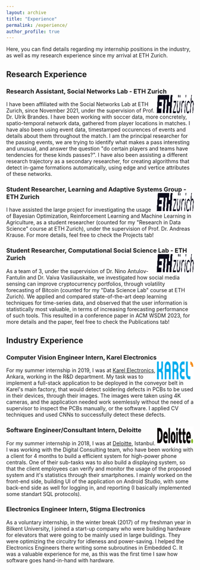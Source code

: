 ```yaml
---
layout: archive
title: "Experience"
permalink: /experience/
author_profile: true
---
```


Here, you can find details regarding my internship positions in the industry, as well as my research experience since my arrival at ETH Zurich. 

## Research Experience

### Research Assistant, Social Networks Lab - ETH Zurich <img src="/images/eth_z_logo.png" height="50px" width="100px" align="right"/>

I have been affiliated with the Social Networks Lab at ETH Zurich, since November 2021, under the supervision of Prof. Dr. Ulrik Brandes. I have been working with soccer data, more concretely, spatio-temporal network data, gathered from player locations in matches. I have also been using event data, timestamped occurences of events and details about them throughout the match. I am the principal researcher for the passing events, we are trying to identify what makes a pass interesting and unusual, and answer the question "do certain players and teams have tendencies for these kinds passes?". I have also been assisting a different research trajectory as a secondary researcher, for creating algorithms that detect in-game formations automatically, using edge and vertice attributes of these networks. 


### Student Researcher, Learning and Adaptive Systems Group - ETH Zurich <img src="/images/eth_z_logo.png" height="50px" width="100px" align="right"/>

I have assisted the large project for investigating the usage of Bayesian Optimization, Reinforcement Learning and Machine Learning in Agriculture, as a student researcher (counted for my "Research in Data Science" course at ETH Zurich), under the supervision of Prof. Dr. Andreas Krause. For more details, feel free to check the Projects tab!

### Student Researcher, Computational Social Science Lab - ETH Zurich <img src="/images/eth_z_logo.png" height="50px" width="100px" align="right"/>

As a team of 3, under the supervision of Dr. Nino Antulov-Fantulin and Dr. Vaiva Vasiliauskaite, we investigated how social media sensing can improve cryptocurrency portfolios, through volatility forecasting of Bitcoin (counted for my "Data Science Lab" course at ETH Zurich). We applied and compared state-of-the-art deep learning techniques for time-series data, and observed that the user information is statistically most valuable, in terms of increasing forecasting performance of such tools. This resulted in a conference paper in ACM WSDM 2023, for more details and the paper, feel free to check the Publications tab!


## Industry Experience

### Computer Vision Engineer Intern, Karel Electronics <img src="/images/karel_logo.png" height="50px" width="100px" align="right"/>

For my summer internship in 2019, I was at [Karel Electronics](https://www.karel-electronics.com), Ankara, working in the R&D department. My task was to implement a full-stack application to be deployed in the conveyor belt in Karel's main factory, that would detect soldering defects in PCBs to be used in their devices, through their images. The images were taken using 4K cameras, and the application needed work seemlessly without the need of a supervisor to inspect the PCBs manually, or the software. I applied CV techniques and used CNNs to successfully detect these defects.

### Software Engineer/Consultant Intern, Deloitte <img src="/images/deloitte_logo.png" height="50px" width="100px" align="right"/>

For my summer internship in 2018, I was at [Deloitte](https://www2.deloitte.com/tr/en/pages/technology/solutions/deloitte-digital.html), Istanbul. I was working with the Digital Consulting team, who have been working with a client for 4 months to build a efficient system for high-power phone centrals. One of their sub-tasks was to also build a displaying system, so that the client employees can verify and monitor the usage of the proposed system and it's statistics through their smartphones. I mainly worked on the front-end side, building UI of the application on Android Studio, with some back-end side as well for logging in, and reporting (I basically implemented some standart SQL protocols).

### Electronics Engineer Intern, Stigma Electronics

As a voluntary internship, in the winter break (2017) of my freshman year in Bilkent University, I joined a start-up company who were building hardware for elevators that were going to be mainly used in large buildings. They were optimizing the circuitry for idleness and power-saving. I helped the Electronics Engineers there writing some subroutines in Embedded C. It was a valuable experience for me, as this was the first time I saw how software goes hand-in-hand with hardware.
